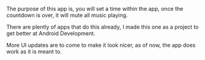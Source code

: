 The purpose of this app is, you will set a time within the app, once the countdown is over, it will mute all music playing. 

There are plently of apps that do this already, I made this one as a project to get better at Android Development. 

More UI updates are to come to make it look nicer, as of now, the app does work as it is meant to.